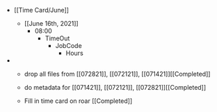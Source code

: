 - [[Time Card/June]]
	 - [[June 16th, 2021]]
		 - 08:00
			 - TimeOut
				 - JobCode
					 - Hours

- 
	 - drop all files from [[072821]], [[072121]], [[071421]][[Completed]]

	 - do metadata for [[071421]], [[072121]], [[072821]][[Completed]]

	 - Fill in time card on roar [[Completed]]
